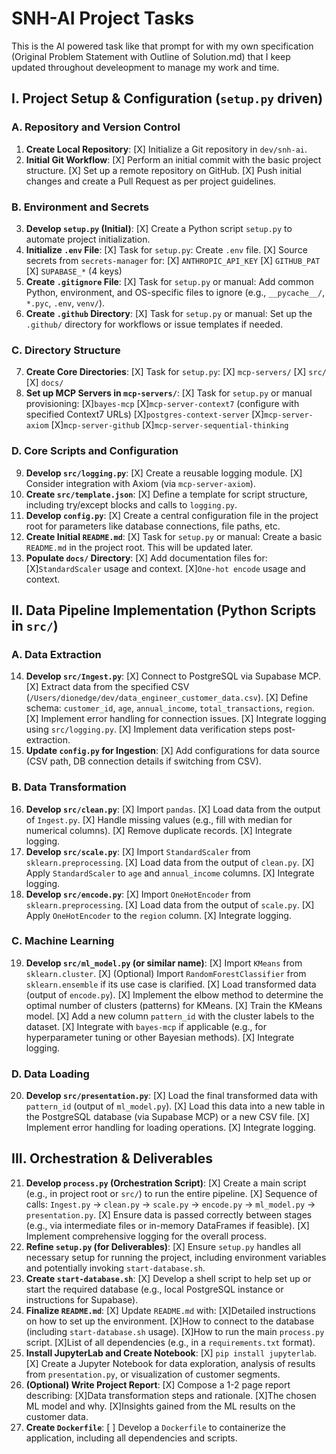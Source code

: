 # SNH-AI Project Tasks
This is the AI powered task like that prompt for with my own specification (Original Problem Statement with Outline of Solution.md) that I keep updated throughout develeopment to manage my work and time.

## I. Project Setup & Configuration (`setup.py` driven)

### A. Repository and Version Control
1.  **Create Local Repository**:
    [X] Initialize a Git repository in `dev/snh-ai`.
2.  **Initial Git Workflow**:
    [X] Perform an initial commit with the basic project structure.
    [X] Set up a remote repository on GitHub.
    [X] Push initial changes and create a Pull Request as per project guidelines.

### B. Environment and Secrets
3.  **Develop `setup.py` (Initial)**:
    [X] Create a Python script `setup.py` to automate project initialization.
4.  **Initialize `.env` File**:
    [X] Task for `setup.py`: Create `.env` file.
    [X] Source secrets from `secrets-manager` for:
        [X] `ANTHROPIC_API_KEY`
        [X] `GITHUB_PAT`
        [X] `SUPABASE_*` (4 keys)
5.  **Create `.gitignore` File**:
    [X] Task for `setup.py` or manual: Add common Python, environment, and OS-specific files to ignore (e.g., `__pycache__/`, `*.pyc`, `.env`, `venv/`).
6.  **Create `.github` Directory**:
    [X] Task for `setup.py` or manual: Set up the `.github/` directory for workflows or issue templates if needed.

### C. Directory Structure
7.  **Create Core Directories**:
    [X] Task for `setup.py`:
        [X] `mcp-servers/`
        [X] `src/`
        [X] `docs/`
8.  **Set up MCP Servers in `mcp-servers/`**:
    [X] Task for `setup.py` or manual provisioning:
        [X]`bayes-mcp`
        [X]`mcp-server-context7` (configure with specified Context7 URLs)
        [X]`postgres-context-server`
        [X]`mcp-server-axiom`
        [X]`mcp-server-github`
        [X]`mcp-server-sequential-thinking`

### D. Core Scripts and Configuration
9.  **Develop `src/logging.py`**:
    [X] Create a reusable logging module.
    [X] Consider integration with Axiom (via `mcp-server-axiom`).
10. **Create `src/template.json`**:
    [X] Define a template for script structure, including try/except blocks and calls to `logging.py`.
11. **Develop `config.py`**:
    [X] Create a central configuration file in the project root for parameters like database connections, file paths, etc.
12. **Create Initial `README.md`**:
    [X] Task for `setup.py` or manual: Create a basic `README.md` in the project root. This will be updated later.
13. **Populate `docs/` Directory**:
    [X] Add documentation files for:
        [X]`StandardScaler` usage and context.
        [X]`One-hot encode` usage and context.

## II. Data Pipeline Implementation (Python Scripts in `src/`)

### A. Data Extraction
14. **Develop `src/Ingest.py`**:
    [X] Connect to PostgreSQL via Supabase MCP.
    [X] Extract data from the specified CSV (`/Users/dionedge/dev/data_engineer_customer_data.csv`).
    [X] Define schema: `customer_id`, `age`, `annual_income`, `total_transactions`, `region`.
    [X] Implement error handling for connection issues.
    [X] Integrate logging using `src/logging.py`.
    [X] Implement data verification steps post-extraction.
15. **Update `config.py` for Ingestion**:
    [X] Add configurations for data source (CSV path, DB connection details if switching from CSV).

### B. Data Transformation
16. **Develop `src/clean.py`**:
    [X] Import `pandas`.
    [X] Load data from the output of `Ingest.py`.
    [X] Handle missing values (e.g., fill with median for numerical columns).
    [X] Remove duplicate records.
    [X] Integrate logging.
17. **Develop `src/scale.py`**:
    [X] Import `StandardScaler` from `sklearn.preprocessing`.
    [X] Load data from the output of `clean.py`.
    [X] Apply `StandardScaler` to `age` and `annual_income` columns.
    [X] Integrate logging.
18. **Develop `src/encode.py`**:
    [X] Import `OneHotEncoder` from `sklearn.preprocessing`.
    [X] Load data from the output of `scale.py`.
    [X] Apply `OneHotEncoder` to the `region` column.
    [X] Integrate logging.

### C. Machine Learning
19. **Develop `src/ml_model.py` (or similar name)**:
    [X] Import `KMeans` from `sklearn.cluster`.
    [X] (Optional) Import `RandomForestClassifier` from `sklearn.ensemble` if its use case is clarified.
    [X] Load transformed data (output of `encode.py`).
    [X] Implement the elbow method to determine the optimal number of clusters (patterns) for KMeans.
    [X] Train the KMeans model.
    [X] Add a new column `pattern_id` with the cluster labels to the dataset.
    [X] Integrate with `bayes-mcp` if applicable (e.g., for hyperparameter tuning or other Bayesian methods).
    [X] Integrate logging.

### D. Data Loading
20. **Develop `src/presentation.py`**:
    [X] Load the final transformed data with `pattern_id` (output of `ml_model.py`).
    [X] Load this data into a new table in the PostgreSQL database (via Supabase MCP) or a new CSV file.
    [X] Implement error handling for loading operations.
    [X] Integrate logging.

## III. Orchestration & Deliverables

21. **Develop `process.py` (Orchestration Script)**:
    [X] Create a main script (e.g., in project root or `src/`) to run the entire pipeline.
    [X] Sequence of calls: `Ingest.py` -> `clean.py` -> `scale.py` -> `encode.py` -> `ml_model.py` -> `presentation.py`.
    [X] Ensure data is passed correctly between stages (e.g., via intermediate files or in-memory DataFrames if feasible).
    [X] Implement comprehensive logging for the overall process.
22. **Refine `setup.py` (for Deliverables)**:
    [X] Ensure `setup.py` handles all necessary setup for running the project, including environment variables and potentially invoking `start-database.sh`.
23. **Create `start-database.sh`**:
    [X] Develop a shell script to help set up or start the required database (e.g., local PostgreSQL instance or instructions for Supabase).
24. **Finalize `README.md`**:
    [X] Update `README.md` with:
        [X]Detailed instructions on how to set up the environment.
        [X]How to connect to the database (including `start-database.sh` usage).
        [X]How to run the main `process.py` script.
        [X]List of all dependencies (e.g., in a `requirements.txt` format).
25. **Install JupyterLab and Create Notebook**:
    [X] `pip install jupyterlab`.
    [X] Create a Jupyter Notebook for data exploration, analysis of results from `presentation.py`, or visualization of customer segments.
26. **(Optional) Write Project Report**:
    [X] Compose a 1-2 page report describing:
        [X]Data transformation steps and rationale.
        [X]The chosen ML model and why.
        [X]Insights gained from the ML results on the customer data.
27. **Create `Dockerfile`**:
    [ ] Develop a `Dockerfile` to containerize the application, including all dependencies and scripts.


